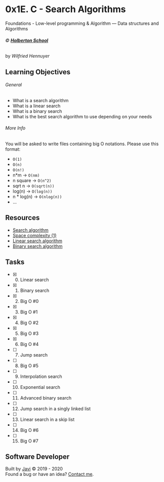 # 0x1E. C - Search Algorithms
Foundations - Low-level programming & Algorithm ― Data structures and Algorithms

###### :copyright: **[Holberton School](https://www.holbertonschool.com/)**
by _Wilfried Hennuyer_

## Learning Objectives
###### General
* What is a search algorithm
* What is a linear search
* What is a binary search
* What is the best search algorithm to use depending on your needs
###### More Info
You will be asked to write files containing big O notations. Please use this format:
* ```O(1)```
* ```O(n)```
* ```O(n!)```
* n*m -> ```O(nm)```
* n square -> ```O(n^2)```
* sqrt n -> ```O(sqrt(n))```
* log(n) -> ```O(log(n))```
* n * log(n) -> ```O(nlog(n))```
* …

## Resources
* [Search algorithm](https://en.wikipedia.org/wiki/Search_algorithm)
* [Space complexity (1)](https://www.geeksforgeeks.org/g-fact-86/)
* [Linear search algorithm](https://en.wikipedia.org/wiki/Linear_search)
* [Binary search algorithm](https://en.wikipedia.org/wiki/Binary_search_algorithm)

## Tasks
* [x] 0. Linear search
* [x] 1. Binary search
* [x] 2. Big O #0
* [x] 3. Big O #1
* [x] 4. Big O #2
* [x] 5. Big O #3
* [x] 6. Big O #4
* [ ] 7. Jump search
* [ ] 8. Big O #5
* [ ] 9. Interpolation search
* [ ] 10. Exponential search
* [ ] 11. Advanced binary search
* [ ] 12. Jump search in a singly linked list
* [ ] 13. Linear search in a skip list
* [ ] 14. Big O #6
* [ ] 15. Big O #7

## Software Developer
Built by [Javi](https://github.com/javi0b01) :copyright: 2019 - 2020  
Found a bug or have an idea? [Contact me](https://www.linkedin.com/in/javi0b01/).
